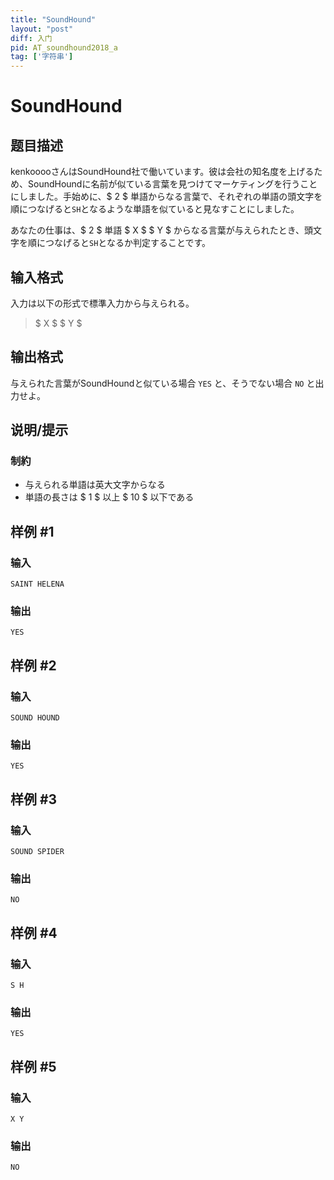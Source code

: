 ```yaml
---
title: "SoundHound"
layout: "post"
diff: 入门
pid: AT_soundhound2018_a
tag: ['字符串']
---
```


# SoundHound

## 题目描述

[problemUrl]: https://atcoder.jp/contests/soundhound2018/tasks/soundhound2018_a

kenkooooさんはSoundHound社で働いています。彼は会社の知名度を上げるため、SoundHoundに名前が似ている言葉を見つけてマーケティングを行うことにしました。手始めに、$ 2 $ 単語からなる言葉で、それぞれの単語の頭文字を順につなげると`SH`となるような単語を似ていると見なすことにしました。

あなたの仕事は、$ 2 $ 単語 $ X $ $ Y $ からなる言葉が与えられたとき、頭文字を順につなげると`SH`となるか判定することです。

## 输入格式

入力は以下の形式で標準入力から与えられる。

> $ X $ $ Y $

## 输出格式

与えられた言葉がSoundHoundと似ている場合 `YES` と、そうでない場合 `NO` と出力せよ。

## 说明/提示

### 制約

- 与えられる単語は英大文字からなる
- 単語の長さは $ 1 $ 以上 $ 10 $ 以下である

## 样例 #1

### 输入

```
SAINT HELENA
```

### 输出

```
YES
```

## 样例 #2

### 输入

```
SOUND HOUND
```

### 输出

```
YES
```

## 样例 #3

### 输入

```
SOUND SPIDER
```

### 输出

```
NO
```

## 样例 #4

### 输入

```
S H
```

### 输出

```
YES
```

## 样例 #5

### 输入

```
X Y
```

### 输出

```
NO
```

